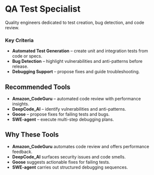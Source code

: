 # QA Test Specialist

Quality engineers dedicated to test creation, bug detection, and code review.

### Key Criteria
- **Automated Test Generation** – create unit and integration tests from code or specs.
- **Bug Detection** – highlight vulnerabilities and anti-patterns before release.
- **Debugging Support** – propose fixes and guide troubleshooting.

## Recommended Tools
- **Amazon_CodeGuru** – automated code review with performance insights.
- **DeepCode_AI** – identify vulnerabilities and anti-patterns.
- **Goose** – propose fixes for failing tests and bugs.
- **SWE-agent** – execute multi-step debugging plans.

## Why These Tools
- **Amazon_CodeGuru** automates code review and offers performance feedback.
- **DeepCode_AI** surfaces security issues and code smells.
- **Goose** suggests actionable fixes for failing tests.
- **SWE-agent** carries out structured debugging sequences.
